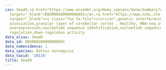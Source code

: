 ```yaml
---
csv: Smad9,<a href="https://www.ensembl.org/Homo_sapiens/Gene/Summary?db=core;g=ENSRNOG00000000091"
  target="_blank">ENSRNOG00000000091</a>,<a href="https://www.ncbi.nlm.nih.gov/pubmed/30467350"
  target="_blank"><i class="fas fa-file"></i></a>",genetic interference,functional
  association,granular layer of cerebellar cortex , Healthy, RNA-seq assay, hsf-1
  overexpression,nucleotide sequence identification,nucleotide sequence identification,transcriptional
  regulation,down-regulates activity
data_alias: Smad9
data_id: ENSRNOG00000000091
data_numevidence: 1
data_species: Rattus norvegicus
data_taxid: '10116'
title: Smad9
---
```

